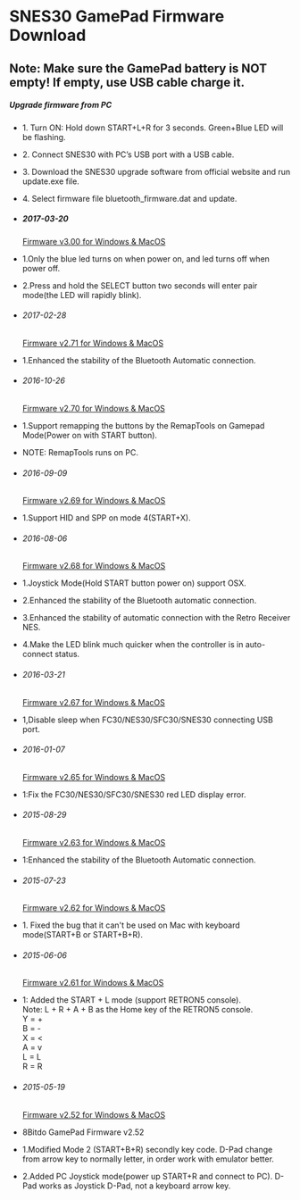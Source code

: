 SNES30 GamePad Firmware Download
================================

Note: Make sure the GamePad battery is NOT empty! If empty, use USB cable charge it.
------------------------------------------------------------------------------------

##### Upgrade firmware from PC

*   1\. Turn ON: Hold down START+L+R for 3 seconds. Green+Blue LED will be flashing.
*   2\. Connect SNES30 with PC’s USB port with a USB cable.
*   3\. Download the SNES30 upgrade software from official website and run update.exe file.
*   4\. Select firmware file bluetooth\_firmware.dat and update.

*   ##### 2017-03-20
    
    [Firmware v3.00 for Windows & MacOS](https://web.archive.org/web/20170520112357/http://download.8bitdo.com/Firmware/GamePad/bluetooth_firmware_V3.00.zip)
*   1.Only the blue led turns on when power on, and led turns off when power off.
*   2.Press and hold the SELECT button two seconds will enter pair mode(the LED will rapidly blink).

*   ###### 2017-02-28
    
    [Firmware v2.71 for Windows & MacOS](https://web.archive.org/web/20170520112357/http://download.8bitdo.com/Firmware/GamePad/bluetooth_firmware_V2.71.zip)
*   1.Enhanced the stability of the Bluetooth Automatic connection.

*   ###### 2016-10-26
    
    [Firmware v2.70 for Windows & MacOS](https://web.archive.org/web/20170520112357/http://download.8bitdo.com/Firmware/GamePad/bluetooth_firmware_V2.70.zip)
*   1.Support remapping the buttons by the RemapTools on Gamepad Mode(Power on with START button).
*   NOTE: RemapTools runs on PC.

*   ###### 2016-09-09
    
    [Firmware v2.69 for Windows & MacOS](https://web.archive.org/web/20170520112357/http://download.8bitdo.com/Firmware/GamePad/bluetooth_firmware_V2.69.zip)
*   1.Support HID and SPP on mode 4(START+X).

*   ###### 2016-08-06
    
    [Firmware v2.68 for Windows & MacOS](https://web.archive.org/web/20170520112357/http://download.8bitdo.com/Firmware/GamePad/bluetooth_firmware_V2.68.zip)
*   1.Joystick Mode(Hold START button power on) support OSX.
*   2.Enhanced the stability of the Bluetooth automatic connection.
*   3.Enhanced the stability of automatic connection with the Retro Receiver NES.
*   4.Make the LED blink much quicker when the controller is in auto-connect status.

*   ###### 2016-03-21
    
    [Firmware v2.67 for Windows & MacOS](https://web.archive.org/web/20170520112357/http://download.8bitdo.com/Firmware/GamePad/bluetooth_firmware_V2.67.zip)
*   1,Disable sleep when FC30/NES30/SFC30/SNES30 connecting USB port.

*   ###### 2016-01-07
    
    [Firmware v2.65 for Windows & MacOS](https://web.archive.org/web/20170520112357/http://download.8bitdo.com/Firmware/GamePad/bluetooth_firmware_V2.65.zip)
*   1:Fix the FC30/NES30/SFC30/SNES30 red LED display error.

*   ###### 2015-08-29
    
    [Firmware v2.63 for Windows & MacOS](https://web.archive.org/web/20170520112357/http://download.8bitdo.com/Firmware/GamePad/bluetooth_firmware_V2.63.zip)
*   1:Enhanced the stability of the Bluetooth Automatic connection.

*   ###### 2015-07-23
    
    [Firmware v2.62 for Windows & MacOS](https://web.archive.org/web/20170520112357/http://download.8bitdo.com/Firmware/GamePad/bluetooth_firmware_V2.62.zip)
*   1\. Fixed the bug that it can't be used on Mac with keyboard mode(START+B or START+B+R).

*   ###### 2015-06-06
    
    [Firmware v2.61 for Windows & MacOS](https://web.archive.org/web/20170520112357/http://download.8bitdo.com/Firmware/GamePad/bluetooth_firmware_V2.61.zip)
*   1: Added the START + L mode (support RETRON5 console).  
    Note: L + R + A + B as the Home key of the RETRON5 console.  
    Y = +  
    B = -  
    X = <  
    A = v  
    L = L  
    R = R

*   ###### 2015-05-19
    
    [Firmware v2.52 for Windows & MacOS](https://web.archive.org/web/20170520112357/http://download.8bitdo.com/Firmware/bluetooth_firmware_V2.52.zip)
*   8Bitdo GamePad Firmware v2.52
*   1.Modified Mode 2 (START+B+R) secondly key code. D-Pad change from arrow key to normally letter, in order work with emulator better.
*   2.Added PC Joystick mode(power up START+R and connect to PC). D-Pad works as Joystick D-Pad, not a keyboard arrow key.
